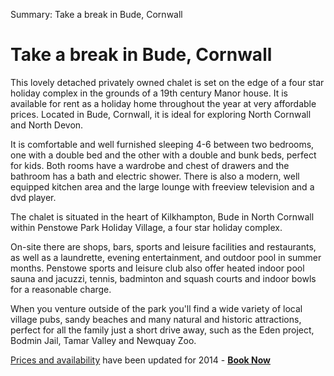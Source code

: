 Summary: Take a break in Bude, Cornwall

# Take a break in Bude, Cornwall

This lovely detached privately owned chalet is set on the edge of a four star holiday complex in the grounds of a 19th century Manor house. It is available for rent as a holiday home throughout the year at very affordable prices. Located in Bude, Cornwall, it is ideal for exploring North Cornwall and North Devon.

It is comfortable and well furnished sleeping 4-6 between two bedrooms, one with a double bed and the other with a double and bunk beds, perfect for kids. Both rooms have a wardrobe and chest of drawers and the bathroom has a bath and electric shower. There is also a modern, well equipped kitchen area and the large lounge with freeview television and a dvd player.

The chalet is situated in the heart of Kilkhampton, Bude in North Cornwall within Penstowe Park Holiday Village, a four star holiday complex.

On-site there are shops, bars, sports and leisure facilities and restaurants, as well as a laundrette, evening entertainment, and outdoor pool in summer months. Penstowe sports and leisure club also offer heated indoor pool sauna and jacuzzi, tennis, badminton and squash courts and indoor bowls for a reasonable charge.

When you venture outside of the park you'll find a wide variety of local village pubs, sandy beaches and many natural and historic attractions, perfect for all the family just a short drive away, such as the Eden project, Bodmin Jail, Tamar Valley and Newquay Zoo.

[Prices and availability](/prices-and-availablity) have been updated for 2014 - **[Book Now](/prices-and-availablity)**

